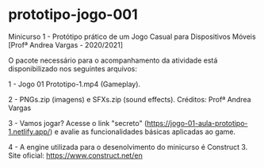 # prototipo-jogo-001
Minicurso 1 - Protótipo prático de um Jogo Casual para Dispositivos Móveis [Profª Andrea Vargas - 2020/2021]

O pacote necessário para o acompanhamento da atividade está disponibilizado nos seguintes arquivos: 

1 - Jogo 01 Prototipo-1.mp4 (Gameplay).

2 - PNGs.zip (imagens) e SFXs.zip (sound effects). Créditos: Profª Andrea Vargas 

3 - Vamos jogar? Acesse o link "secreto" (https://jogo-01-aula-prototipo-1.netlify.app/) e avalie as funcionalidades básicas aplicadas ao game.

4 - A engine utilizada para o desenolvimento do minicurso é Construct 3. Site oficial: https://www.construct.net/en


